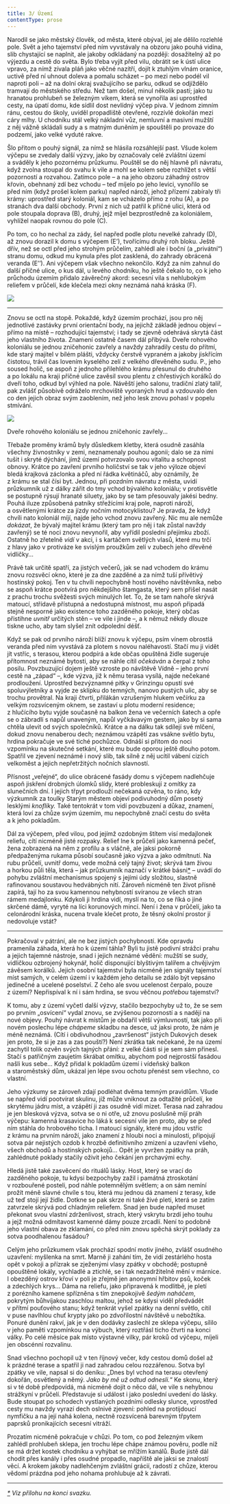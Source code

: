 ```yaml
---
title: 3/ Území
contentType: prose
---
```


Narodil se jako městský člověk, od města, které obýval, jej ale dělilo rozlehlé pole. Svět a jeho tajemství před ním vyvstávaly na obzoru jako pouhá vidina, slib chystající se naplnit, ale jakoby odkládaný na později: dosažitelný až po výjezdu a cestě do světa. Bylo třeba vyjít před vilu, obrátit se k ústí ulice vpravo, za nímž zívala pláň jako věčné nazítří, dojít k ztuhlým vlnám oranice, uctivě před ní uhnout doleva a pomalu scházet – po mezi nebo podél vil naproti poli – až na dolní okraj svažujícího se parku, odkud se odjíždělo tramvají do městského středu. Než tam došel, minul několik pastí; jako tu hranatou prohlubeň se železným víkem, která se vynořila asi uprostřed cesty, na úpatí domu, kde sídlil dost nevlídný výčep piva. V jednom zimním ránu, cestou do školy, uviděl propadliště otevřené, rozzívlé dokořán mezi cáry mlhy. U chodníku stál velký nákladní vůz, nemluvní a masivní mužští z něj vážně skládali sudy a s matným duněním je spouštěli po provaze do podzemí, jako velké vyduté rakve.

Šlo přitom o pouhý signál, za nímž se hlásila rozsáhlejší past. Všude kolem výčepu se zvedaly další výzvy, jako by označovaly celé zvláštní území a sváděly k jeho pozornému průzkumu. Pouštěl se do něj hlavně při návratu, když zvolna stoupal do svahu k vile a mohl se kolem sebe rozhlížet s větší pozorností a rozvahou. Zatímco pole – a na jeho obzoru záhadný ostrov křovin, obehnaný zdí bez vchodu – teď míjelo po jeho levici, vynořilo se před ním (když prošel kolem parku) napřed nároží, jehož přízemí zabíraly tři krámy: uprostřed starý koloniál, kam se vcházelo přímo z rohu (A), a po stranách dva další obchody. První z nich už patřil k příčné ulici, která od pole stoupala doprava (B), druhý, jejž míjel bezprostředně za koloniálem, vyhlížel naopak rovnou do pole (C).

Po tom, co ho nechal za zády, šel napřed podle plotu nevelké zahrady (D), až znovu dorazil k domu s výčepem (E’), tvořícímu druhý roh bloku. Ještě dřív, než se octl před jeho strohým průčelím, zahlédl ale i boční (a „privátní“) stranu domu, odkud mu kynula přes plot zasklená, do zahrady obrácená veranda (E’’). Ani výčepem však všechno nekončilo. Když za ním zahnul do další příčné ulice, o kus dál, u levého chodníku, ho ještě čekalo to, co k jeho průchodu územím přidalo závěrečný akord: secesní vila s nehlubokým reliefem v průčelí, kde klečela mezi okny neznámá nahá kráska (F).

![](../Images/003.jpg)

* * *

Znovu se octl na stopě. Pokaždé, když územím prochází, jsou pro něj jednotlivé zastávky první orientační body, na jejichž základě jednou objeví – přímo na místě – rozhodující tajemství; i tady se zjevně odehrává skrytá část jeho vlastního života. Znamení ostatně časem dál přibývá. Dveře rohového koloniálu se jednou zničehonic zavřely a navždy zahradily cestu do přítmí, kde starý majitel v bílém plášti, vždycky čerstvě vypraném a jakoby jiskřícím čistotou, trávil čas lovením kyselého zelí z velkého dřevěného sudu. P., jeho soused holič, se aspoň z jednoho přilehlého krámu přesunul do druhého a po lokálu na kraji příčné ulice zavěsil svou plentu z chřestivých korálků do dveří toho, odkud byl výhled na pole. Návěští jeho salonu, tradiční zlatý talíř, pak zvlášť působivě odráželo mrchoviště vyoraných hrud a vzdouvalo den co den jejich obraz svým zaoblením, než jeho lesk znovu pohasl v popelu stmívání.

![](../Images/004.jpg)

Dveře rohového koloniálu se jednou zničehonic zavřely…

Třebaže proměny krámů byly důsledkem kletby, která osudně zasáhla všechny živnostníky v zemi, neznamenaly pouhou agonii; dalo se za nimi tušit i skryté dýchání, jímž území potvrzovalo svou vitalitu a schopnost obnovy. Krátce po zavření prvního holičství se tak v jeho výloze objeví bledá krajková záclonka a před ní řádka květináčů, aby oznámily, že z krámu se stal čísi byt. Jednou, při pozdním návratu z města, uvidí průzkumník už z dálky zářit do tmy vchod bývalého koloniálu; v protisvětle se postupně rýsují hranaté siluety, jako by se tam přesouvaly jakési bedny. Pouhá iluze způsobená patníky střežícími kraj pole, naproti nároží, a osvětlenými krátce za jízdy nočním motocyklistou? Je pravda, že když chvíli nato koloniál míjí, najde jeho vchod znovu zavřený. Nic mu ale nemůže _dokázat_, že bývalý majitel krámu (který tam pro něj i tak zůstal navždy zavřený) se té noci znovu nevynořil, aby vyřídil poslední přejímku zboží. Ostatně ho zřetelně _vidí_ v akci, i s kartáčem světlých vlasů, které mu trčí z hlavy jako v protiváze ke svislým proužkům zelí v zubech jeho dřevěné vidličky…

Právě tak určitě spatří, za jistých večerů, jak se nad vchodem do krámu znovu rozsvěcí okno, které je za dne zazděné a za nímž tuší přívětivý hostinský pokoj. Ten v tu chvíli nepochybně hostí nového návštěvníka, nebo se aspoň krátce pootvírá pro někdejšího štamgasta, který sem přišel nasát z prachu trochu svěžesti svých minulých let. To, že se tam nahoře skrývá matoucí, střídavě přístupná a nedostupná místnost, mu aspoň připadá stejně nesporné jako existence toho zazděného pokoje, který občas přistihne _uvnitř_ určitých stěn – ve vile i jinde –, a k němuž někdy dlouze tiskne ucho, aby tam slyšel znít odpolední déšť.

Když se pak od prvního nároží blíží znovu k výčepu, psím vínem obrostlá veranda před ním vyvstává za plotem s novou naléhavostí. Stačí mu ji vidět jít vstříc, s terasou, kterou podpírá a kde občas opuštěná židle sugeruje přítomnost neznámé bytosti, aby se náhle cítil _očekáván_ a čerpal z toho posilu. Povzbuzující dojem ještě vzroste po návštěvě Vídně – jeho první cestě na „západ“ –, kde výzva, již k němu terasa vysílá, najde nečekané prodloužení. Uprostřed bezvýznamné pitky v Grinzingu opustí své spoluvýletníky a vyjde ze sklípku do temných, nanovo pustých ulic, aby se trochu provětral. Na kraji čtvrti, přilákán vzrušeným hlukem večírku za velkým rozsvíceným oknem, se zastaví u plotu moderní residence; z hlučícího bytu vyjde současně na balkon žena ve večerních šatech a opře se o zábradlí s napůl unaveným, napůl vyčkávavým gestem, jako by si sama chtěla ulevit od svých společníků. Krátce a na dálku tak sdílejí své mlčení, dokud znovu nenaberou dech; neznámou vzápětí zas vsákne světlo bytu, hrdina pokračuje ve své tiché pochůzce. Odnáší si přitom do noci vzpomínku na skutečné setkání, které mu bude oporou ještě dlouho potom. Spatřil ve zjevení neznámé i nový slib, tak silně z něj ucítil vábení cizích velkoměst a jejich nepřetržitých nočních slavností.

Přísnost „veřejné“, do ulice obrácené fasády domu s výčepem nadlehčuje aspoň jiskření drobných úlomků slídy, které probleskují z omítky za slunečních dní. I jejich třpyt prodlouží nečekaná ozvěna, to ráno, kdy výzkumník za toulky Starým městem objeví podivuhodný dům posetý lesklými _knoflíky._ Také tentokrát v tom vidí povzbuzení a důkaz, znamení, která loví za chůze svým územím, mu nepochybně značí cestu do světa a k jeho pokladům.

Dál za výčepem, před vilou, pod jejímž ozdobným štítem visí medajlonek reliefu, cítí nicméně jisté rozpaky. Relief lne k průčelí jako kamenná pečeť, žena zobrazená na něm z profilu a s vláčně, ale jaksi pokorně předpaženýma rukama působí současně jako výzva a jako odmítnutí. Na rubu průčelí, uvnitř domu, vede možná celý tajný život; skrývá tam živou a horkou půli těla, která – jak průzkumník naznačí v krátké básni[\*](./resources/undefined) – uvádí do pohybu zvláštní mechanismus spojený s jejími údy složitou, slastně rafinovanou soustavou hedvábných nití. Zároveň nicméně ten život přísně zapírá, tají ho za svou kamennou nehybností svíranou ze všech stran rámem medajlonku. Kdykoli ji hrdina vidí, myslí na to, co se říká o jiné skrčené dámě, vyryté na líci korunových mincí. Není i žena v průčelí, jako ta celonárodní kráska, nucena trvale klečet proto, že těsný okolní prostor jí nedovoluje vstát?

* * *

Pokračoval v pátrání, ale ne bez jistých pochybností. Kde opravdu pramenila záhada, která ho k území táhla? Byli tu jistě podivní strážci prahu a jejich tajemné nástroje, snad i jejich neznámé vědění: mužští se sudy, vidličkou ozbrojený hokynář, holič disponující blyštivým talířem a chvějivým závěsem korálků. Jejich osobní tajemství byla nicméně jen signály tajemství míst samých, v celém území i v každém jeho detailu se zdálo být vepsáno jedinečné a ucelené poselství. Z čeho ale svou ucelenost čerpalo, pouze z území? Nepřispíval k ní i sám hrdina, se svou věčnou _potřebou_ tajemství?

K tomu, aby z území vyčetl další výzvy, stačilo bezpochyby už to, že se sem po prvním „osvícení“ vydal znovu, se zvýšenou pozor­ností a s nadějí na nové objevy. Pouhý návrat k místům je obdařil větší výmluvností, tak jako při novém poslechu lépe _chápeme_ skladbu na desce, už jaksi proto, že nám je méně neznámá. (Cítí i obdivuhodnou „završenost“ jistých Dukových desek jen proto, že si je zas a zas pouští?) Není zkrátka tak nečekané, že na území zachytil tolik ozvěn svých tajných přání: z velké části si je sem sám přinesl. Stačí s patřičným zaujetím škrábat omítku, abychom pod nejprostší fasádou našli kus sebe… Když přidal k pokladům území i vídeňský balkon a staroměstský dům, ukázal jen lépe svou ochotu přenést sem všechno, co vlastní.

Jeho výzkumy se zároveň zdají podléhat dvěma temným pravidlům. Všude se napřed vidí pootvírat skulinu, jíž může vniknout za odtažité průčelí, ke skrytému jádru míst, a vzápětí ji zas osudně vidí mizet. Terasa nad zahradou je jen blesková výzva, sotva se o ni otře, už znovu poslušně míjí práh výčepu: kamenná krasavice ho láká k secesní vile jen proto, aby se před ním stáhla do hrobového ticha. I matoucí signály, které mu jdou vstříc z krámu na prvním nároží, jako znamení z hloubi noci a minulosti, připojují sotva pár nejistých ozdob k hrozbě definitivního zmizení a uzavření všeho, všech obchodů a hostinských pokojů… Opět je vyvržen zpátky na práh, zahlédnuté poklady stačily oživit jeho čekání jen prchavými echy.

Hledá jistě také zasvěcení do rituálů lásky. Host, který se vrací do zazděného pokoje, tu kdysi bezpochyby zažil i památná ztroskotání v rozbouřené posteli, pod náhle potemnělým světlem; a on sám nemíní prožít méně slavné chvíle s tou, která mu jednou dá znamení z terasy, kde už teď stojí její židle. Dotkne se pak skrze ni také živé pleti, která se zatím zatvrzele skrývá pod chladným reliefem. Snad jen bude napřed muset překonat svou vlastní zdrženlivost, strach, který vskrytu brzdí jeho touhu a jejž možná odmítavost kamenné dámy pouze zrcadlí. Není to podobně jeho vlastní obava ze zklamání, co před ním znovu spěchá skrýt poklady za sotva poodhalenou fasádou?

Celým jeho průzkumem však prochází spodní motiv jiného, zvlášť osudného uzavření: myšlenka na smrt. Marně ji zahání tím, že vidí zestárlého hosta opět v pokoji a přízrak se zježenými vlasy zpátky v obchodě; postupně opouštěné lokály, vychladlé a ztichlé, se i tak nezadržitelně mění v márnice. I obezděný ostrov křoví v poli je zřejmě jen anonymní hřbitov psů, koček a zdechlých krys… Dáma na reliefu, jako připravená k modlitbě, je pletí z porézního kamene spřízněna s tím znepokojivě _šedým naháčem_, pokrytým bůh­víjakou zaschlou maltou, jehož se kdysi viděl předvádět v přítmí pouťového stanu; když tenkrát vyšel zpátky na denní světlo, cítil v puse navlhlou chuť krypty jako po zdvořilostní návštěvě u nebožtíka. Ponuré dunění rakví, jak je v den dodávky zaslechl ze sklepa výčepu, sílilo v jeho paměti vzpomínkou na výbuch, který roztřásl ticho čtvrti na konci války. Po celé měsíce pak místo výstavné vilky, pár kroků od výčepu, míjeli jen obscénní rozvalinu.

Snad všechno pochopil už v ten říjnový večer, kdy cestou domů došel až k prázdné terase a spatřil ji nad zahradou celou rozzářenou. Sotva byl zpátky ve vile, napsal si do deníku: „Dnes byl vchod na terasu otevřený dokořán, osvětlený a němý. _Jako by mě už odtud odnesli._“ Ke skonu, který si v té době předpovídá, má nicméně dojít o něco dál, ve vile s nehybnou strážkyní v průčelí. Představuje si událost i jako poslední uvedení do lásky. Bude stoupat po schodech vystlaných pozdními odlesky slunce, vprostřed cesty mu navždy vyrazí dech oslnivé zjevení: pohled na protijdoucí nymfičku a na její nahá kolena, nectně rozsvícená barevným třpytem paprsků pronikajících secesní vitráží.

Prozatím nicméně pokračuje v chůzi. Po tom, co pod železným víkem zahlédl prohlubeň sklepa, jen trochu lépe chápe známou pověru, podle níž se má držet kostek chodníku a vyhýbat se mřížím kanálů. Bude jistě dál chodit přes kanály i přes osudné propadlo, napříště ale jaksi se znalostí věcí. A krokem jakoby nadlehčeným zvláštní grácií, radostí z chůze, kterou vědomí prázdna pod jeho nohama prohlubuje až k závrati.

* * *

_[\*](./resources/undefined) Viz přílohu na konci svazku._
